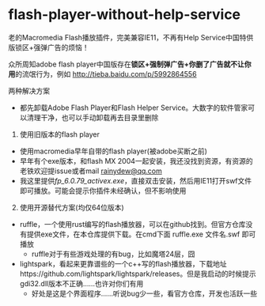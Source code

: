 # flash-player-without-help-service
老的Macromedia Flash播放插件，完美兼容IE11，不再有Help Service中国特供版锁区+强弹广告的烦恼！

众所周知adobe flash player中国版存在**锁区+强制弹广告+你删了广告就不让你用**的流氓行为，例如
http://tieba.baidu.com/p/5992864556

两种解决方案

* 都先卸载Adobe Flash Player和Flash Helper Service。大数字的软件管家可以清理干净，也可以手动卸载再去目录里删除

1. 使用旧版本的flash player
- 使用macromedia早年自带的flash player(被adobe买断之前)
- 早年有个exe版本，和flash MX 2004一起安装，我还没找到资源，有资源的老铁欢迎提issue或者mail rainydew@qq.com
- 我这里提供*fp_6.0.79_activex.exe*，直接双击安装，然后用IE11打开swf文件即可播放。可能会提示你插件未经确认，但不影响使用

2. 使用开源替代方案(均仅64位版本)
- ruffle，一个使用rust编写的flash播放器，可以在github找到。但官方仓库没有提供exe文件，在本仓库提供下载。在cmd下面 ruffle.exe 文件名.swf 即可播放
  - ruffle对于有些游戏处理的有bug，比如魔塔24层，囧
- lightspark，看起来更靠谱些的一个c++写的flash播放器，下载地址https://github.com/lightspark/lightspark/releases。但是我启动的时候提示gdi32.dll版本不正确……也许对你们有用
  - 好处是这是个界面程序……听说bug少一些，看官方仓库，开发也活跃一些